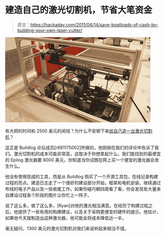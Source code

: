 # 建造自己的激光切割机，节省大笔资金

> 原文：<https://hackaday.com/2011/04/14/save-boatloads-of-cash-by-building-your-own-laser-cutter/>

![diy_laser_build](img/ae55abcb832c44b8cba657bea6952e36.png "diy_laser_build")

有大把的时间和 2500 美元的闲钱？为什么不安顿下来[给自己造一台激光切割机](http://buildlog.net/forum/viewtopic.php?f=16&t=391)？

这正是 Buildlog 论坛成员[r691175002]所做的，他刚刚在我们的评论中告诉了我们。激光切割机的成本可能非常高，这取决于你想拿起什么。我们能找到的最便宜的 Epilog 激光器要 8000 美元，你知道当你试图在网上买一个便宜的激光器会发生什么。

他没有使用现成的工具，而是从 Buildlog 购买了一个开源工具包，在线记录构建过程的亮点。建造日志走了一个很好的建设部分开始，框架和电机安装，继续通过布线的电子产品以及一些收尾工作。如果你碰巧朝四周看了看，你会发现有大量来自建设过程各个阶段的图片让你忙上一阵子。

说了这么多，做了这么多，[Ryan]对他的激光相当满意。在经历了构建过程之后，他提供了一些有用的构建建议，以及关于采购更便宜的硬件的提示。他估计，如果他今天就制造出这种激光器，他可能会将成本降低近一半。

毫无疑问，1300 美元的激光切割机对我们来说听起来相当不错。